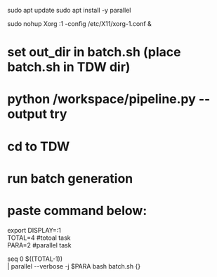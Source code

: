 sudo apt update
sudo apt install -y parallel

sudo nohup Xorg :1 -config /etc/X11/xorg-1.conf & 

# set out_dir in batch.sh (place batch.sh in TDW dir)
# python /workspace/pipeline.py --output try

# cd to TDW 
# run batch generation 

# paste command below: 

export DISPLAY=:1   
TOTAL=4 #totoal task           
PARA=2  #parallel task        

seq 0 $((TOTAL-1)) \
  | parallel --verbose -j $PARA bash batch.sh {}
